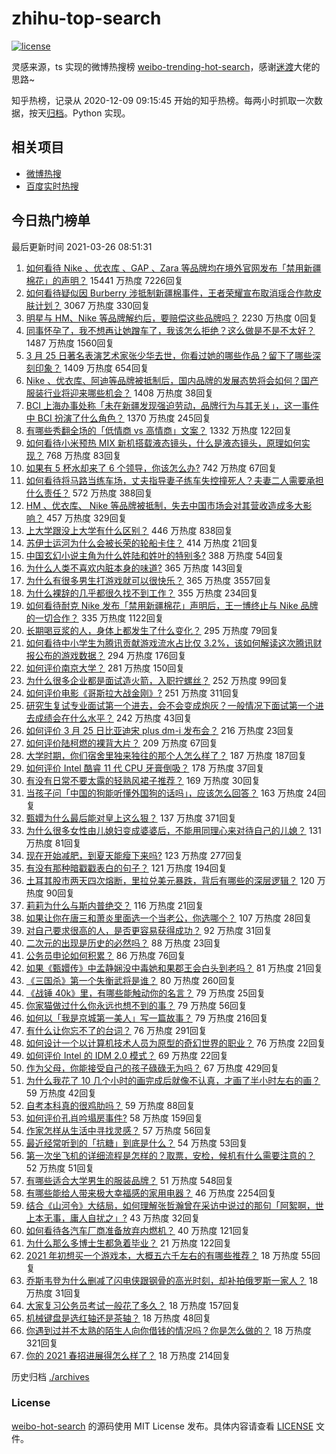 # zhihu-top-search

[![license](https://img.shields.io/github/license/Arrackisarookie/zhihu-top-search)](https://github.com/Arrackisarookie/zhihu-top-search/blob/master/LICENSE)

灵感来源，ts 实现的微博热搜榜 [weibo-trending-hot-search](https://github.com/justjavac/weibo-trending-hot-search)，感谢[迷渡](https://github.com/justjavac)大佬的思路~

知乎热榜，记录从 2020-12-09 09:15:45 开始的知乎热榜。每两小时抓取一次数据，按天[归档](./archives)。Python 实现。

## 相关项目
+ [微博热搜](https://github.com/Arrackisarookie/weibo-hot-search)
+ [百度实时热搜](https://github.com/Arrackisarookie/baidu-hot-search)

## 今日热门榜单

<!-- Rank Begin -->

最后更新时间 2021-03-26 08:51:31

1. [如何看待 Nike 、优衣库 、GAP 、Zara 等品牌均在境外官网发布「禁用新疆棉花」的声明？](https://www.zhihu.com/question/451069593) 15441 万热度 7226回复
1. [如何看待疑似因 Burberry 涉抵制新疆棉事件，王者荣耀宣布取消瑶合作款皮肤计划？](https://www.zhihu.com/question/451169925) 3067 万热度 330回复
1. [明星与 HM、Nike 等品牌解约后，要赔偿这些品牌吗？](https://www.zhihu.com/special/1358371015052210177) 2230 万热度 0回复
1. [同事怀孕了，我不想再让她蹭车了，我该怎么拒绝？这么做是不是不太好？](https://www.zhihu.com/question/423335938) 1487 万热度 1560回复
1. [3 月 25 日著名表演艺术家张少华去世，你看过她的哪些作品？留下了哪些深刻印象？](https://www.zhihu.com/question/451179935) 1409 万热度 654回复
1. [Nike 、优衣库、阿迪等品牌被抵制后，国内品牌的发展态势将会如何？国产服装行业将迎来哪些机会？](https://www.zhihu.com/question/451125041) 1408 万热度 38回复
1. [BCI 上海办事处称「未在新疆发现强迫劳动，品牌行为与其无关」，这一事件中 BCI 扮演了什么角色？](https://www.zhihu.com/question/451173342) 1370 万热度 245回复
1. [有哪些秀翻全场的「低情商 vs 高情商」文案？](https://www.zhihu.com/question/451017822) 1332 万热度 122回复
1. [如何看待小米预热 MIX 新机搭载液态镜头，什么是液态镜头，原理如何实现？](https://www.zhihu.com/question/451173645) 768 万热度 83回复
1. [如果有 5 杯水却来了 6 个领导，你该怎么办?](https://www.zhihu.com/question/451003725) 742 万热度 67回复
1. [如何看待将马路当练车场，丈夫指导妻子练车失控撞死人？夫妻二人需要承担什么责任？](https://www.zhihu.com/question/450965518) 572 万热度 388回复
1. [HM 、优衣库、 Nike 等品牌被抵制，失去中国市场会对其营收造成多大影响？](https://www.zhihu.com/question/451133043) 457 万热度 329回复
1. [上大学跟没上大学有什么区别？](https://www.zhihu.com/question/449157690) 446 万热度 838回复
1. [苏伊士运河为什么会被长荣的轮船卡住？](https://www.zhihu.com/question/450962730) 414 万热度 21回复
1. [中国玄幻小说主角为什么姓陆和姓叶的特别多?](https://www.zhihu.com/question/449299078) 388 万热度 54回复
1. [为什么人类不喜欢内脏本身的味道?](https://www.zhihu.com/question/450789032) 365 万热度 143回复
1. [为什么有很多男生打游戏就可以很快乐？](https://www.zhihu.com/question/347424469) 365 万热度 3557回复
1. [为什么裸辞的几乎都很久找不到工作？](https://www.zhihu.com/question/430872977) 355 万热度 234回复
1. [如何看待耐克 Nike 发布「禁用新疆棉花」声明后，王一博终止与 Nike 品牌的一切合作？](https://www.zhihu.com/question/451104868) 335 万热度 1122回复
1. [长期喝豆浆的人，身体上都发生了什么变化？](https://www.zhihu.com/question/382035677) 295 万热度 79回复
1. [如何看待中小学生为腾讯贡献游戏流水占比仅 3.2%，该如何解读这次腾讯财报公布的游戏数据？](https://www.zhihu.com/question/451049373) 294 万热度 176回复
1. [如何评价南京大学？](https://www.zhihu.com/question/28058088) 281 万热度 150回复
1. [为什么很多企业都是面试造火箭，入职拧螺丝？](https://www.zhihu.com/question/450862378) 252 万热度 99回复
1. [如何评价电影《哥斯拉大战金刚》?](https://www.zhihu.com/question/392093591) 251 万热度 311回复
1. [研究生复试专业面试第一个进去，会不会变成炮灰？一般情况下面试第一个进去成绩会在什么水平？](https://www.zhihu.com/question/41253817) 242 万热度 43回复
1. [如何评价 3 月 25 日比亚迪宋 plus dm-i 发布会？](https://www.zhihu.com/question/451232855) 216 万热度 23回复
1. [如何评价陆柯燃的裸背大片？](https://www.zhihu.com/question/450760485) 209 万热度 67回复
1. [大学时期，你们宿舍里独来独往的那个人怎么样了？](https://www.zhihu.com/question/391452296) 187 万热度 187回复
1. [如何评价 Intel 酷睿 11 代 CPU 牙膏倒吸？](https://www.zhihu.com/question/441892505) 178 万热度 37回复
1. [有没有日常不要太露的轻熟风裙子推荐？](https://www.zhihu.com/question/323077384) 169 万热度 30回复
1. [当孩子问「中国的狗能听懂外国狗的话吗」，应该怎么回答？](https://www.zhihu.com/question/449488251) 163 万热度 24回复
1. [甄嬛为什么最后能对皇上这么狠？](https://www.zhihu.com/question/359327437) 137 万热度 371回复
1. [为什么很多女性由儿媳妇变成婆婆后，不能用同理心来对待自己的儿媳？](https://www.zhihu.com/question/447679179) 131 万热度 81回复
1. [现在开始减肥，到夏天能瘦下来吗?](https://www.zhihu.com/question/445556435) 123 万热度 277回复
1. [有没有那种暗戳戳表白的句子？](https://www.zhihu.com/question/300244719) 121 万热度 194回复
1. [土耳其股市两天四次熔断，里拉兑美元暴跌，背后有哪些的深层逻辑？](https://www.zhihu.com/question/450909538) 120 万热度 90回复
1. [莉莉为什么与斯内普绝交？](https://www.zhihu.com/question/450891957) 116 万热度 21回复
1. [如果让你在唐三和萧炎里面选一个当老公，你选哪个？](https://www.zhihu.com/question/450778572) 107 万热度 28回复
1. [对自己要求很高的人，是否更容易获得成功？](https://www.zhihu.com/question/449660956) 92 万热度 31回复
1. [二次元的出现是历史的必然吗？](https://www.zhihu.com/question/449973651) 88 万热度 23回复
1. [公务员申论如何积累？](https://www.zhihu.com/question/62703465) 86 万热度 76回复
1. [如果《甄嬛传》中孟静娴没中毒她和果郡王会白头到老吗？](https://www.zhihu.com/question/445909292) 81 万热度 21回复
1. [《三国杀》第一个失衡武将是谁？](https://www.zhihu.com/question/423852389) 80 万热度 260回复
1. [《战锤 40k》里，有哪些能触动你的名言？](https://www.zhihu.com/question/450597554) 79 万热度 25回复
1. [你家猫做过什么你永远也想不到的事？](https://www.zhihu.com/question/445086720) 79 万热度 56回复
1. [如何以「我是京城第一美人」写一篇故事？](https://www.zhihu.com/question/437673871) 79 万热度 216回复
1. [有什么让你忘不了的台词？](https://www.zhihu.com/question/444259461) 76 万热度 291回复
1. [如何设计一个以计算机技术人员为原型的奇幻世界的职业？](https://www.zhihu.com/question/450259655) 76 万热度 22回复
1. [如何评价 Intel 的 IDM 2.0 模式？](https://www.zhihu.com/question/450968934) 69 万热度 22回复
1. [作为父母，你能接受自己的孩子碌碌无为吗？](https://www.zhihu.com/question/449660969) 67 万热度 429回复
1. [为什么我花了 10 几个小时的画完成后就像不认真，才画了半小时左右的画？](https://www.zhihu.com/question/448929275) 59 万热度 42回复
1. [自考本科真的很鸡肋吗？](https://www.zhihu.com/question/449076324) 59 万热度 88回复
1. [如何评价孔肖吟塌房事件?](https://www.zhihu.com/question/451036267) 58 万热度 159回复
1. [作家怎样从生活中寻找灵感？](https://www.zhihu.com/question/19570400) 57 万热度 56回复
1. [最近经常听到的「抗糖」到底是什么？](https://www.zhihu.com/question/283009911) 54 万热度 53回复
1. [第一次坐飞机的详细流程是怎样的？取票，安检，候机有什么需要注意的？](https://www.zhihu.com/question/285349075) 52 万热度 51回复
1. [有哪些适合大学男生的服装品牌？](https://www.zhihu.com/question/282681681) 51 万热度 548回复
1. [有哪些能给人带来极大幸福感的家用电器？](https://www.zhihu.com/question/36560129) 46 万热度 2254回复
1. [结合《山河令》大结局，如何理解张哲瀚曾在采访中说过的那句「阿絮啊，世上本无事，庸人自扰之」?](https://www.zhihu.com/question/450948884) 43 万热度 32回复
1. [如何看待各汽车厂商准备放弃内燃机？](https://www.zhihu.com/question/450272977) 40 万热度 121回复
1. [为什么那么多博士生都急着毕业？](https://www.zhihu.com/question/447576416) 21 万热度 122回复
1. [2021 年初想买一个游戏本，大概五六千左右的有哪些推荐？](https://www.zhihu.com/question/436578461) 18 万热度 55回复
1. [乔斯韦登为什么删减了闪电侠跟钢骨的高光时刻，却补拍俄罗斯一家人？](https://www.zhihu.com/question/450555961) 18 万热度 31回复
1. [大家复习公务员考试一般花了多久？](https://www.zhihu.com/question/276093624) 18 万热度 157回复
1. [机械键盘是选红轴还是茶轴？](https://www.zhihu.com/question/286600171) 18 万热度 48回复
1. [你遇到过并不太熟的陌生人向你借钱的情况吗？你是怎么做的？](https://www.zhihu.com/question/450331037) 18 万热度 321回复
1. [你的 2021 春招进展得怎么样了？](https://www.zhihu.com/question/441859756) 18 万热度 214回复
<!-- Rank End -->

历史归档 [./archives](./archives)

### License

[weibo-hot-search](https://github.com/Arrackisarookie/zhihu-top-search) 的源码使用 MIT License 发布。具体内容请查看 [LICENSE](./LICENSE) 文件。
